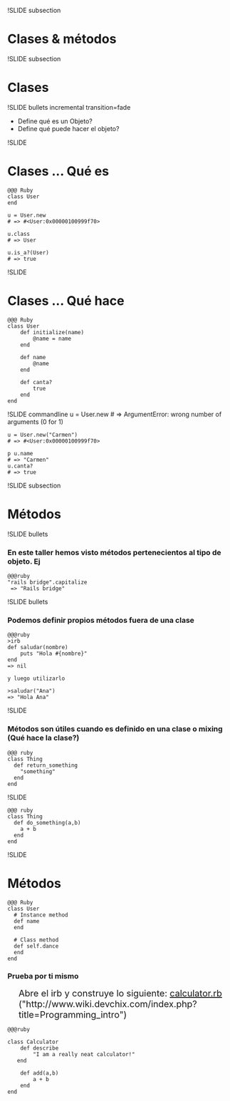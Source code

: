 !SLIDE subsection

# Clases & métodos

!SLIDE subsection
# Clases

!SLIDE bullets incremental transition=fade
* Define qué es un Objeto?
* Define qué puede hacer el objeto?

!SLIDE
# Clases ... Qué es

    @@@ Ruby
    class User
    end

    u = User.new
    # => #<User:0x00000100999f70>

    u.class
    # => User

    u.is_a?(User)
    # => true

!SLIDE
# Clases ... Qué hace

    @@@ Ruby
    class User
	    def initialize(name)
	        @name = name
	    end

      	def name
	        @name
	    end
	
		def canta?
			true
		end
    end

!SLIDE commandline
    u = User.new
    # => ArgumentError: wrong number of arguments (0 for 1)

    u = User.new("Carmen")
    # => #<User:0x00000100999f70>

    p u.name
    # => "Carmen"
	u.canta?
	# => true


!SLIDE subsection
# Métodos

!SLIDE bullets
### En este taller hemos visto métodos pertenecientos al tipo de objeto. Ej 

	@@@ruby
	"rails bridge".capitalize
	 => "Rails bridge"
	
!SLIDE bullets
### Podemos definir propios métodos fuera de una clase
	
	@@@ruby
	>irb
	def saludar(nombre)
		puts "Hola #{nombre}"
	end
	=> nil
	
	y luego utilizarlo
	
	>saludar("Ana")
	=> "Hola Ana"

!SLIDE
### Métodos son útiles cuando es definido en una clase o  mixing (Qué hace la clase?)

    @@@ ruby
    class Thing
      def return_something
        "something"
      end
    end

!SLIDE

    @@@ ruby
    class Thing
      def do_something(a,b)
        a + b
      end
    end

 

!SLIDE
# Métodos

    @@@ Ruby
    class User
      # Instance method
      def name
      end

      # Class method
      def self.dance
      end
    end
<!SLIDE>
### Prueba por ti mismo
<div style="margin-left:25px; font-size:20px"> Abre el irb y construye lo siguiente:
<a href="http://www.wiki.devchix.com/index.php?title=Programming_intro">calculator.rb </a>("http://www.wiki.devchix.com/index.php?title=Programming_intro")</div>
	
	@@@ruby
	
	class Calculator	
		def describe
	    	"I am a really neat calculator!"
	   end

		def add(a,b)
			a + b
		end
   	end

